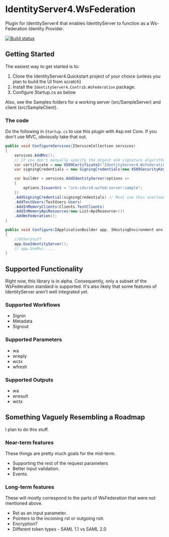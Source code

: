 # IdentityServer4.WsFederation
Plugin for IdentityServer4 that enables IdentityServer to function as a Ws-Federation Identity Provider.

[![Build status](https://ellenfieldn.visualstudio.com/IdentityServer4.WsFederation/_apis/build/status/IdentityServer4.WsFederation-CI)](https://ellenfieldn.visualstudio.com/IdentityServer4.WsFederation/_build/latest?definitionId=2)


## Getting Started
The easiest way to get started is to:
1. Clone the IdentityServer4.Quickstart project of your choice (unless you plan to build the UI from scratch)
1. Install the `IdentityServer4.Contrib.WsFederation` package.
1. Configure Startup.cs as below

Also, see the Samples folders for a working server (src/SampleServer) and client (src/SampleClient).

### The code
Do the following in `Startup.cs` to use this plugin with Asp.net Core.
If you don't use MVC, obviously take that out.
```C#
public void ConfigureServices(IServiceCollection services)
{
    services.AddMvc();
    // If you don't manually specify the digest and signature algorithms, it'll fail.
    var certificate = new X509Certificate2("IdentityServer4.WsFederation.Testing.pfx", "pw");
    var signingCredentials = new SigningCredentials(new X509SecurityKey(certificate), SecurityAlgorithms.RsaSha256Signature, SecurityAlgorithms.Sha256Digest);

    var builder = services.AddIdentityServer(options => 
    {
        options.IssuerUri = "urn:idsrv4:wsfed:server:sample";
    })
    .AddSigningCredential(signingCredentials) // Must use this overload.
    .AddTestUsers(TestUsers.Users)
    .AddInMemoryClients(Clients.TestClients)
    .AddInMemoryApiResources(new List<ApiResource>())
    .AddWsFederation();
}

public void Configure(IApplicationBuilder app, IHostingEnvironment env)
{
    //OtherStuff
    app.UseIdentityServer();
    // app.UseMvc.....
}
```


## Supported Functionality
Right now, this library is in alpha. Consequently, only a subset of the WsFederation standard is supported. It's also likely that some features of IdentityServer aren't well integrated yet.

### Supported Workflows
* Signin
* Metadata
* Signout

### Supported Parameters
* wa
* wreply
* wctx
* wfresh

### Supported Outputs
* wa
* wresult
* wctx

## Something Vaguely Resembling a Roadmap
I plan to do this stuff. 

### Near-term features
These things are pretty much goals for the mid-term.
* Supporting the rest of the request parameters
* Better input validation.
* Events.

### Long-term features
These will mostly correspond to the parts of WsFederation that were not mentioned above.
* Rst as an input parameter.
* Pointers to the incoming rst or outgoing rstr.
* Encryption?
* Different token types - SAML 1.1 vs SAML 2.0
